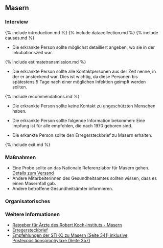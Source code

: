
## Masern

### Interview
{% include introduction.md %}
{% include datacollection.md %}
{% include causes.md %}
* Die erkrankte Person sollte möglichst detailliert angeben, wo sie in der Inkubationszeit war.

{% include estimatetransmission.md %}
* Die erkrankte Person sollte alle Kontaktpersonen aus der Zeit nenne, in der er ansteckend war. Dies ist wichtig, da diese Personen bis spätestens 5 Tage nach einer möglichen Infektion geimpft werden sollten.

{% include recommendations.md %}

* Die erkrankte Person sollte keine Kontakt zu ungeschützten Menschen haben.

* Die erkrankte Person sollte folgende Information bekommen: Eine Impfung ist für alle empfohlen, die nach 1970 geboren sind.
* Die erkankte Person sollte den Erregersteckbrief zu Masern erhalten.

{% include exit.md %}

### Maßnahmen
* Eine Probe sollte an das Nationale Referenzlabor für Masern gehen. [Details zum Versand](https://www.rki.de/DE/Content/Infekt/NRZ/MMR/leistungen/leistungen_node.html;jsessionid=C15D4EB79B4C9EE72BFB2CCD774E3C0B.1_cid372)
* Andere Mitarbeiterinnen des Gesundheitsamtes sollten wissen, dass es einen Masernfall gab.
* Andere betroffene Gesundheitsämter informieren.

### Organisatorisches


### Weitere Informationen
* [Ratgeber für Ärzte des Robert Koch-Instituts - Masern](https://www.rki.de/DE/Content/Infekt/EpidBull/Merkblaetter/Ratgeber_Masern.html)
* [Erregersteckbrief](https://www.infektionsschutz.de/erregersteckbriefe/masern/)
* [Empfehlungen der STIKO zu Masern (Seite 341) inklusive Postexpositionsprophylaxe (Seite 357)](https://www.rki.de/DE/Content/Infekt/EpidBull/Archiv/2017/Ausgaben/34_17.pdf?__blob=publicationFile)
